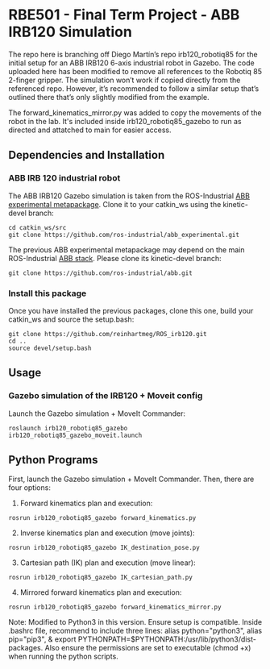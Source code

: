# RBE501 - Final Term Project - ABB IRB120 Simulation

The repo here is branching off Diego Martín’s repo irb120_robotiq85 for the initial setup for an ABB IRB120 6-axis industrial robot in Gazebo. The code uploaded here has been modified to remove all references to the Robotiq 85 2-finger gripper. The simulation won’t work if copied directly from the referenced repo. However, it’s recommended to follow a similar setup that’s outlined there that’s only slightly modified from the example.

The forward_kinematics_mirror.py was added to copy the movements of the robot in the lab. It's included inside irb120_robotiq85_gazebo to run as directed and attatched to main for easier access.


## Dependencies and Installation ##

### ABB IRB 120 industrial robot ###

The ABB IRB120 Gazebo simulation is taken from the ROS-Industrial [ABB experimental metapackage](http://wiki.ros.org/abb_experimental). Clone it to your catkin_ws using the kinetic-devel branch:

```
cd catkin_ws/src
git clone https://github.com/ros-industrial/abb_experimental.git
```

The previous ABB experimental metapackage may depend on the main ROS-Industrial [ABB stack](http://wiki.ros.org/abb). Please clone its kinetic-devel branch:

```
git clone https://github.com/ros-industrial/abb.git
```

### Install this package ###

Once you have installed the previous packages, clone this one, build your catkin_ws and source the setup.bash: 

```
git clone https://github.com/reinhartmeg/ROS_irb120.git
cd ..
source devel/setup.bash
```

## Usage ##

### Gazebo simulation of the IRB120 + Moveit config ###

Launch the Gazebo simulation + MoveIt Commander:

```
roslaunch irb120_robotiq85_gazebo irb120_robotiq85_gazebo_moveit.launch
```

## Python Programs ##

First, launch the Gazebo simulation + MoveIt Commander. Then, there are four options: 

1. Forward kinematics plan and execution:
```
rosrun irb120_robotiq85_gazebo forward_kinematics.py
```

2. Inverse kinematics plan and execution (move joints):
```
rosrun irb120_robotiq85_gazebo IK_destination_pose.py
```

3. Cartesian path (IK) plan and execution (move linear):
```
rosrun irb120_robotiq85_gazebo IK_cartesian_path.py
```

4. Mirrored forward kinematics plan and execution:
```
rosrun irb120_robotiq85_gazebo forward_kinematics_mirror.py
```

Note: Modified to Python3 in this version. Ensure setup is compatible. Inside .bashrc file, recommend to include three lines: alias python="python3", alias pip="pip3", & export PYTHONPATH=$PYTHONPATH:/usr/lib/python3/dist-packages. Also ensure the permissions are set to executable (chmod +x) when running the python scripts.
